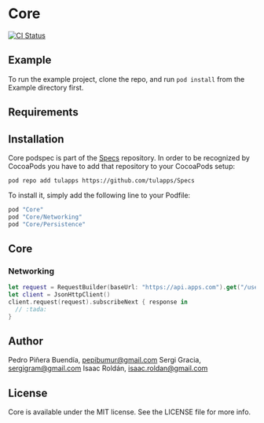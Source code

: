 # Core

[![CI Status](http://img.shields.io/travis/tulapps/Core.svg?style=flat)](https://travis-ci.org/tulapps/Core)

## Example

To run the example project, clone the repo, and run `pod install` from the Example directory first.

## Requirements

## Installation

Core podspec is part of the [Specs]() repository. In order to be recognized by CocoaPods you have to add that repository to your CocoaPods setup:

```
pod repo add tulapps https://github.com/tulapps/Specs
```

To install it, simply add the following line to your Podfile:

```ruby
pod "Core"
pod "Core/Networking"
pod "Core/Persistence"
```

## Core

### Networking

```swift
let request = RequestBuilder(baseUrl: "https://api.apps.com").get("/users").withParameters(["param": "value"]).build()
let client = JsonHttpClient()
client.request(request).subscribeNext { response in
  // :tada:
}
```

## Author

Pedro Piñera Buendía, pepibumur@gmail.com
Sergi Gracia, sergigram@gmail.com
Isaac Roldán, isaac.roldan@gmail.com

## License

Core is available under the MIT license. See the LICENSE file for more info.
